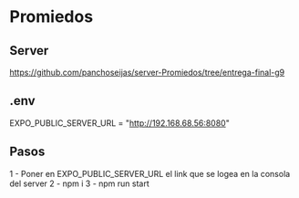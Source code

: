 # Promiedos

## Server

https://github.com/panchoseijas/server-Promiedos/tree/entrega-final-g9

## .env

EXPO_PUBLIC_SERVER_URL = "http://192.168.68.56:8080"

## Pasos

1 - Poner en EXPO_PUBLIC_SERVER_URL el link que se logea en la consola del server
2 - npm i
3 - npm run start

